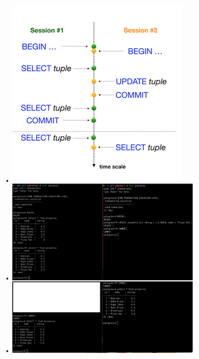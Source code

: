 - ![D08-08](../../misc/images/D08_08.png)
- ![03-01](../../misc/images/03-01.png)
- ![03-02](../../misc/images/03-02.png)
